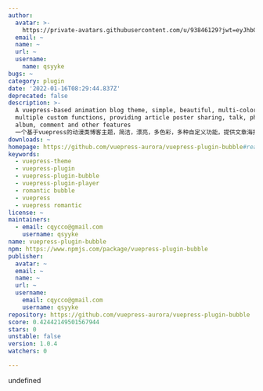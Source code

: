 ```yaml
---
author:
  avatar: >-
    https://private-avatars.githubusercontent.com/u/93846129?jwt=eyJhbGciOiJIUzI1NiIsInR5cCI6IkpXVCJ9.eyJpc3MiOiJnaXRodWIuY29tIiwiYXVkIjoicmF3LmdpdGh1YnVzZXJjb250ZW50LmNvbSIsImtleSI6ImtleTEiLCJleHAiOjE3MzQ2NzQxMDAsIm5iZiI6MTczNDY3MjkwMCwicGF0aCI6Ii91LzkzODQ2MTI5In0.WgAoBJv2Gpu0ppCnCjxN7C8KtibIe9QrOKe2Hsg84GU&v=4
  email: ~
  name: ~
  url: ~
  username:
    name: qsyyke
bugs: ~
category: plugin
date: '2022-01-16T08:29:44.837Z'
deprecated: false
description: >-
  A vuepress-based animation blog theme, simple, beautiful, multi-color,
  multiple custom functions, providing article poster sharing, talk, photo
  album, comment and other features
  一个基于vuepress的动漫类博客主题，简洁，漂亮，多色彩，多种自定义功能，提供文章海报分享，说说，相册，评论等特色功�?
downloads: ~
homepage: https://github.com/vuepress-aurora/vuepress-plugin-bubble#readme
keywords:
  - vuepress-theme
  - vuepress-plugin
  - vuepress-plugin-bubble
  - vuepress-plugin-player
  - romantic bubble
  - vuepress
  - vuepress romantic
license: ~
maintainers:
  - email: cqycco@gmail.com
    username: qsyyke
name: vuepress-plugin-bubble
npm: https://www.npmjs.com/package/vuepress-plugin-bubble
publisher:
  avatar: ~
  email: ~
  name: ~
  url: ~
  username:
    email: cqycco@gmail.com
    username: qsyyke
repository: https://github.com/vuepress-aurora/vuepress-plugin-bubble
score: 0.42442149501567944
stars: 0
unstable: false
version: 1.0.4
watchers: 0

---
```


undefined